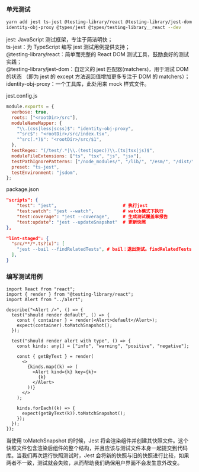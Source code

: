 ### 单元测试

```zsh
yarn add jest ts-jest @testing-library/react @testing-library/jest-dom
identity-obj-proxy @types/jest @types/testing-library__react --dev
```

jest: JavaScript 测试框架，专注于简洁明快；  
ts-jest：为 TypeScript 编写 jest 测试用例提供支持；  
@testing-library/react：简单而完整的 React DOM 测试工具，鼓励良好的测试实践；  
@testing-library/jest-dom：自定义的 jest 匹配器(matchers)，用于测试 DOM 的状态
（即为 jest 的 except 方法返回值增加更多专注于 DOM 的 matchers）；  
identity-obj-proxy：一个工具库，此处用来 mock 样式文件。

jest.config.js

```js
module.exports = {
  verbose: true,
  roots: ["<rootDir>/src"],
  moduleNameMapper: {
    "\\.(css|less|scss)$": "identity-obj-proxy",
    "^src$": "<rootDir>/src/index.tsx",
    "^src(.*)$": "<rootDir>/src/$1",
  },
  testRegex: "(/test/.*|\\.(test|spec))\\.(ts|tsx|js)$",
  moduleFileExtensions: ["ts", "tsx", "js", "jsx"],
  testPathIgnorePatterns: ["/node_modules/", "/lib/", "/esm/", "/dist/"],
  preset: "ts-jest",
  testEnvironment: "jsdom",
};
```

package.json

```json
"scripts": {
    "test": "jest",                         # 执行jest
    "test:watch": "jest --watch",           # watch模式下执行
    "test:coverage": "jest --coverage",     # 生成测试覆盖率报告
    "test:update": "jest --updateSnapshot"  # 更新快照
},

"lint-staged": {
  "src/**/*.ts?(x)": [
    "jest --bail --findRelatedTests", # bail：退出测试。findRelatedTests：用于预提交挂钩集成以运行最少量的必要测试。
  ],
}
```

### 编写测试用例

```tsx
import React from "react";
import { render } from "@testing-library/react";
import Alert from "../alert";

describe("<Alert />", () => {
  test("should render default", () => {
    const { container } = render(<Alert>default</Alert>);
    expect(container).toMatchSnapshot();
  });

  test("should render alert with type", () => {
    const kinds: any[] = ["info", "warning", "positive", "negative"];

    const { getByText } = render(
      <>
        {kinds.map((k) => (
          <Alert kind={k} key={k}>
            {k}
          </Alert>
        ))}
      </>
    );

    kinds.forEach((k) => {
      expect(getByText(k)).toMatchSnapshot();
    });
  });
});
```

当使用 toMatchSnapshot 的时候，Jest 将会渲染组件并创建其快照文件。这个快照文件包含渲染后组件的整个结构，并且应该与测试文件本身一起提交到代码库。当我们再次运行快照测试时，Jest 会将新的快照与旧的快照进行比较，如果两者不一致，测试就会失败，从而帮助我们确保用户界面不会发生意外改变。
